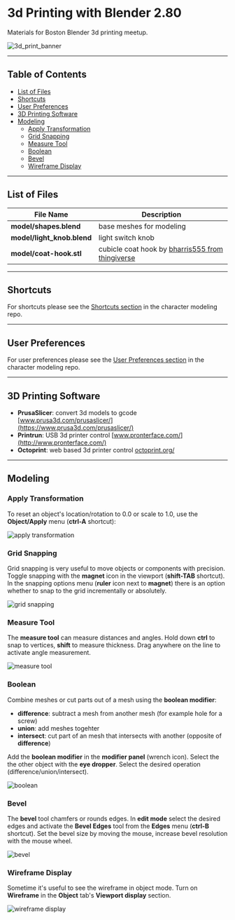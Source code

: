 # 3d Printing with Blender 2.80

Materials for Boston Blender 3d printing meetup.

![3d_print_banner](images/3d_print_banner.jpg)

---

## Table of Contents

* [List of Files](#List-of-Files)
* [Shortcuts](#Shortcuts)
* [User Preferences](#User-Preferences)
* [3D Printing Software](#3D-Printing-Software)
* [Modeling](#Modeling)
  * [Apply Transformation](#Apply-Transformation)
  * [Grid Snapping](#Grid-Snapping)
  * [Measure Tool](#Measure-Tool)
  * [Boolean](#Boolean)
  * [Bevel](#Bevel)
  * [Wireframe Display](#Wireframe-Display)
---

## List of Files

| File Name | Description |
| --- | --- |
| **model/shapes.blend** | base meshes for modeling |
| **model/light_knob.blend** | light switch knob |
| **model/coat-hook.stl** | cubicle coat hook by [bharris555 from thingiverse](https://www.thingiverse.com/thing:3772435) |

---

## Shortcuts

For shortcuts please see the [Shortcuts section](https://github.com/lajos/boston-blender-character-modeling#Shortcuts) in the character modeling repo.

---

## User Preferences

For user preferences please see the [User Preferences section](https://github.com/lajos/boston-blender-character-modeling#User-Preferences) in the character modeling repo.

---

## 3D Printing Software

* **PrusaSlicer**: convert 3d models to gcode [www.prusa3d.com/prusaslicer/](https://www.prusa3d.com/prusaslicer/)
* **Printrun**: USB 3d printer control [www.pronterface.com/](http://www.pronterface.com/)
* **Octoprint**: web based 3d printer control [octoprint.org/](https://octoprint.org/)

---

## Modeling


### Apply Transformation

To reset an object's location/rotation to 0.0 or scale to 1.0, use the **Object/Apply** menu (**ctrl-A** shortcut):

![apply transformation](images/apply_location_scale.gif)

### Grid Snapping

Grid snapping is very useful to move objects or components with precision. Toggle snapping with the **magnet** icon in the viewport (**shift-TAB** shortcut). In the snapping options menu (**ruler** icon next to **magnet**) there is an option whether to snap to the grid incrementally or absolutely.

![grid snapping](images/grid_snapping.gif)

### Measure Tool

The **measure tool** can measure distances and angles. Hold down **ctrl** to snap to vertices, **shift** to measure thickness. Drag anywhere on the line to activate angle measurement.

![measure tool](images/measure_tool.gif)

### Boolean

Combine meshes or cut parts out of a mesh using the **boolean modifier**:

* **difference**: subtract a mesh from another mesh (for example hole for a screw)
* **union**: add meshes togehter
* **intersect**: cut part of an mesh that intersects with another (opposite of **difference**)

Add the **boolean modifier** in the **modifier panel** (wrench icon). Select the the other object with the **eye dropper**. Select the desired operation (difference/union/intersect).

![boolean](images/boolean.gif)

### Bevel

The **bevel** tool chamfers or rounds edges. In **edit mode** select the desired edges and activate the **Bevel Edges** tool from the **Edges** menu (**ctrl-B** shortcut). Set the  bevel size by moving the mouse, increase bevel resolution with the mouse wheel.

![bevel](images/bevel.gif)

### Wireframe Display

Sometime it's useful to see the wireframe in object mode. Turn on **Wireframe** in the **Object** tab's **Viewport display** section.

![wireframe display](images/wireframe_display.gif)


